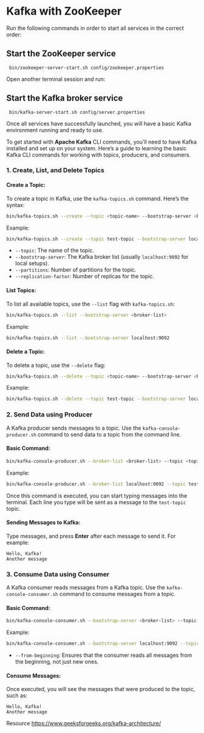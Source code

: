 
 # Kafka with ZooKeeper

Run the following commands in order to start all services in the correct order:

## Start the ZooKeeper service
```
 bin/zookeeper-server-start.sh config/zookeeper.properties
```

Open another terminal session and run:

## Start the Kafka broker service
```
 bin/kafka-server-start.sh config/server.properties
```

Once all services have successfully launched, you will have a basic Kafka environment running and ready to use.


To get started with **Apache Kafka** CLI commands, you'll need to have Kafka installed and set up on your system. Here’s a guide to learning the basic Kafka CLI commands for working with topics, producers, and consumers.

### 1. **Create, List, and Delete Topics**

#### **Create a Topic:**
To create a topic in Kafka, use the `kafka-topics.sh` command. Here’s the syntax:

```bash
bin/kafka-topics.sh --create --topic <topic-name> --bootstrap-server <broker-list> --partitions <num-partitions> --replication-factor <num-replicas>
```

Example:
```bash
bin/kafka-topics.sh --create --topic test-topic --bootstrap-server localhost:9092 --partitions 3 --replication-factor 1
```

- `--topic`: The name of the topic.
- `--bootstrap-server`: The Kafka broker list (usually `localhost:9092` for local setups).
- `--partitions`: Number of partitions for the topic.
- `--replication-factor`: Number of replicas for the topic.

#### **List Topics:**
To list all available topics, use the `--list` flag with `kafka-topics.sh`:

```bash
bin/kafka-topics.sh --list --bootstrap-server <broker-list>
```

Example:
```bash
bin/kafka-topics.sh --list --bootstrap-server localhost:9092
```

#### **Delete a Topic:**
To delete a topic, use the `--delete` flag:

```bash
bin/kafka-topics.sh --delete --topic <topic-name> --bootstrap-server <broker-list>
```

Example:
```bash
bin/kafka-topics.sh --delete --topic test-topic --bootstrap-server localhost:9092
```

### 2. **Send Data using Producer**

A Kafka producer sends messages to a topic. Use the `kafka-console-producer.sh` command to send data to a topic from the command line.

#### **Basic Command:**
```bash
bin/kafka-console-producer.sh --broker-list <broker-list> --topic <topic-name>
```

Example:
```bash
bin/kafka-console-producer.sh --broker-list localhost:9092 --topic test-topic
```

Once this command is executed, you can start typing messages into the terminal. Each line you type will be sent as a message to the `test-topic` topic.

#### **Sending Messages to Kafka:**
Type messages, and press **Enter** after each message to send it. For example:

```
Hello, Kafka!
Another message
```

### 3. **Consume Data using Consumer**

A Kafka consumer reads messages from a Kafka topic. Use the `kafka-console-consumer.sh` command to consume messages from a topic.

#### **Basic Command:**
```bash
bin/kafka-console-consumer.sh --bootstrap-server <broker-list> --topic <topic-name> --from-beginning
```

Example:
```bash
bin/kafka-console-consumer.sh --bootstrap-server localhost:9092 --topic test-topic --from-beginning
```

- `--from-beginning`: Ensures that the consumer reads all messages from the beginning, not just new ones.

#### **Consume Messages:**
Once executed, you will see the messages that were produced to the topic, such as:

```
Hello, Kafka!
Another message
```

 Resource https://www.geeksforgeeks.org/kafka-architecture/
